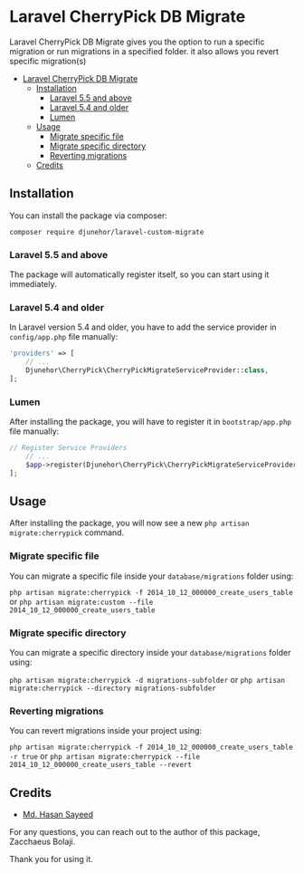 # Laravel CherryPick DB Migrate

Laravel CherryPick DB Migrate gives you the option to run a specific migration or run migrations in a specified folder. it also allows you revert specific migration(s)

- [Laravel CherryPick DB Migrate](#laravel-custom-db-migrate)
    - [Installation](#installation)
        - [Laravel 5.5 and above](#laravel-55-and-above)
        - [Laravel 5.4 and older](#laravel-54-and-older)
        - [Lumen](#lumen)
    - [Usage](#usage)
        - [Migrate specific file](#migrate-specific-file)
        - [Migrate specific directory](#migrate-specific-directory)
        - [Reverting migrations](#reverting-migrations)
    - [Credits](#credits)

## Installation

You can install the package via composer:

```shell
composer require djunehor/laravel-custom-migrate
```

### Laravel 5.5 and above

The package will automatically register itself, so you can start using it immediately.

### Laravel 5.4 and older

In Laravel version 5.4 and older, you have to add the service provider in `config/app.php` file manually:

```php
'providers' => [
    // ...
    Djunehor\CherryPick\CherryPickMigrateServiceProvider::class,
];
```
### Lumen

After installing the package, you will have to register it in `bootstrap/app.php` file manually:
```php
// Register Service Providers
    // ...
    $app->register(Djunehor\CherryPick\CherryPickMigrateServiceProvider::class);
];
```

## Usage

After installing the package, you will now see a new ```php artisan migrate:cherrypick``` command.

### Migrate specific file

You can migrate a specific file inside your `database/migrations` folder using:

```php artisan migrate:cherrypick -f 2014_10_12_000000_create_users_table``` or ```php artisan migrate:custom --file 2014_10_12_000000_create_users_table```

### Migrate specific directory

You can migrate a specific directory inside your `database/migrations` folder using:

```php artisan migrate:cherrypick -d migrations-subfolder``` or ```php artisan migrate:cherrypick --directory migrations-subfolder```

### Reverting migrations

You can revert migrations inside your project using:

```php artisan migrate:cherrypick -f 2014_10_12_000000_create_users_table -r true``` or ```php artisan migrate:cherrypick --file 2014_10_12_000000_create_users_table --revert```

## Credits

- [Md. Hasan Sayeed](https://github.com/nilpahar)

 For any questions, you can reach out to the author of this package, Zacchaeus Bolaji.

 Thank you for using it.
